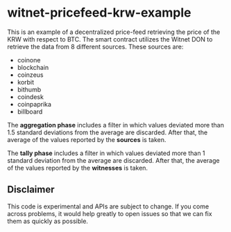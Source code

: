 # witnet-pricefeed-krw-example
This is an example of a decentralized price-feed retrieving the price of the KRW with respect to BTC. The smart contract utilizes the Witnet DON to retrieve the data from 8 different sources. These sources are:

- coinone
- blockchain
- coinzeus
- korbit
- bithumb
- coindesk
- coinpaprika
- billboard

The **aggregation phase** includes a filter in which values deviated more than 1.5 standard deviations from the average are discarded. After that, the average of the values reported by the **sources** is taken.

The **tally phase** includes a filter in which values deviated more than 1 standard deviation from the average are discarded. After that, the average of the values reported by the **witnesses** is taken.

## Disclaimer

This code is experimental and APIs are subject to change. If you come across problems, it would help greatly to open issues so that we can fix them as quickly as possible.

